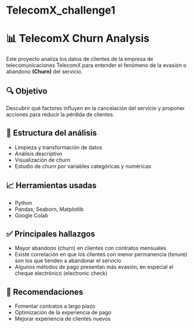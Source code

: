 # TelecomX_challenge1

# 📊 TelecomX Churn Analysis

Este proyecto analiza los datos de clientes de la empresa de telecomunicaciones TelecomX para entender el fenómeno de la evasión o abandono **(Churn)** del servicio.

## 🔍 Objetivo
Descubrir qué factores influyen en la cancelación del servicio y proponer acciones para reducir la pérdida de clientes.

## 📂 Estructura del análisis
- Limpieza y transformación de datos
- Análisis descriptivo
- Visualización de churn
- Estudio de churn por variables categóricas y numéricas

## 📈 Herramientas usadas
- Python
- Pandas, Seaborn, Matplotlib
- Google Colab

## ✅ Principales hallazgos
- Mayor abandono (churn) en clientes con contratos mensuales
- Existe correlación en que los clientes con menor permanencia (tenure) son los que tienden a abandonar el servicio
- Algunos métodos de pago presentan más evasión, en especial el cheque electrónico (electronic check)

## 🚀 Recomendaciones
- Fomentar contratos a largo plazo
- Optimización de la experiencia de pago
- Mejorar experiencia de clientes nuevos
